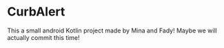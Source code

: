 # CurbAlert

This a small android Kotlin project made by Mina and Fady! Maybe we will actually commit this time!
